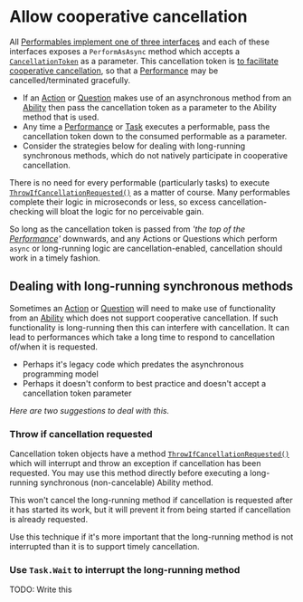 # Allow cooperative cancellation

All [Performables implement one of three interfaces] and each of these interfaces exposes a `PerformAsAsync` method which accepts a [`CancellationToken`] as a parameter.
This cancellation token is [to facilitate cooperative cancellation], so that a [Performance] may be cancelled/terminated gracefully.

* If an [Action] or [Question] makes use of an asynchronous method from an [Ability] then pass the cancellation token as a parameter to the Ability method that is used.
* Any time a [Performance] or [Task] executes a performable, pass the cancellation token down to the consumed performable as a parameter.
* Consider the strategies below for dealing with long-running synchronous methods, which do not natively participate in cooperative cancellation.

There is no need for every performable (particularly tasks) to execute [`ThrowIfCancellationRequested()`] as a matter of course.
Many performables complete their logic in microseconds or less, so excess cancellation-checking will bloat the logic for no perceivable gain.

So long as the cancellation token is passed from _'the top of the [Performance]'_ downwards, and any Actions or Questions which perform `async` or long-running logic are cancellation-enabled, cancellation should work in a timely fashion.

[Performables implement one of three interfaces]: ../../glossary/Performable.md#the-three-performable-interfaces-and-icanreport
[`CancellationToken`]: https://learn.microsoft.com/en-us/dotnet/api/system.threading.cancellationtoken
[to facilitate cooperative cancellation]: https://learn.microsoft.com/en-us/dotnet/standard/threading/cancellation-in-managed-threads
[Performance]: xref:CSF.Screenplay.IPerformance
[Action]: ../../glossary/Action.md
[Question]: ../../glossary/Question.md
[Ability]: ../../glossary/Ability.md
[Task]: ../../glossary/Task.md
[`ThrowIfCancellationRequested()`]: https://learn.microsoft.com/en-us/dotnet/api/system.threading.cancellationtoken.throwifcancellationrequested

## Dealing with long-running synchronous methods

Sometimes an [Action] or [Question] will need to make use of functionality from an [Ability] which does not support cooperative cancellation.
If such functionality is long-running then this can interfere with cancellation.
It can lead to performances which take a long time to respond to cancellation of/when it is requested.

* Perhaps it's legacy code which predates the asynchronous programming model
* Perhaps it doesn't conform to best practice and doesn't accept a cancellation token parameter

_Here are two suggestions to deal with this._

### Throw if cancellation requested 

Cancellation token objects have a method [`ThrowIfCancellationRequested()`] which will interrupt and throw an exception if cancellation has been requested.
You may use this method directly before executing a long-running synchronous (non-cancelable) Ability method.

This won't cancel the long-running method if cancellation is requested after it has started its work, but it will prevent it from being started if cancellation is already requested.

Use this technique if it's more important that the long-running method is not interrupted than it is to support timely cancellation. 

### Use `Task.Wait` to interrupt the long-running method

TODO: Write this
